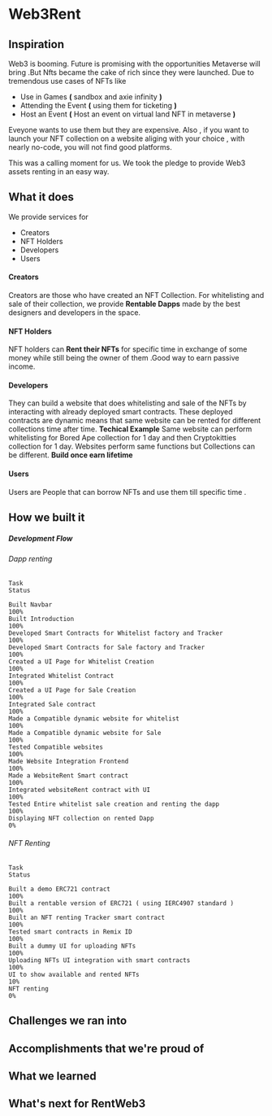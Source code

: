 # Web3Rent
## Inspiration
Web3 is booming. Future is promising with the opportunities Metaverse will bring .But Nfts became the cake of rich since they were launched. Due to tremendous use cases of NFTs like 
-   Use in Games **(** sandbox and axie infinity  **)**
-   Attending the Event **(** using them for ticketing **)**
-   Host an Event **(** Host an event on virtual land NFT in metaverse **)**

Eveyone wants to use them but they are expensive. Also , if you want to launch your NFT collection on a website aliging with your choice , with nearly no-code, you will not find good platforms.

This was a calling moment for us. We took the pledge to provide Web3 assets renting in an easy way.

## What it does
We provide services for

-   Creators
-   NFT Holders
-   Developers
-   Users

#### Creators
Creators are those who have created an NFT Collection. For whitelisting and sale of their collection, we provide **Rentable Dapps** made by the best designers and developers in the space.

#### NFT Holders
NFT holders can **Rent their NFTs** for specific time in exchange of some money while still being the owner of them .Good way to earn passive income. 

#### Developers
They can build a website that does whitelisting and sale of the NFTs  by interacting with already deployed smart contracts. These deployed contracts are dynamic means that same website can be rented for different collections time after time. 
**Techical Example**
Same website can perform whitelisting for Bored Ape collection for 1 day and then Cryptokitties collection for 1 day. Websites perform same functions but Collections can be different.
**Build once earn lifetime**
#### Users
Users are People that can borrow NFTs and use them till specific time .
## How we built it
##### Development Flow

###### Dapp renting                                                        

    Task                                                                    Status
    
    Built Navbar                                                            100%
    Built Introduction                                                      100%
    Developed Smart Contracts for Whitelist factory and Tracker             100%
    Developed Smart Contracts for Sale factory and Tracker                  100%
    Created a UI Page for Whitelist Creation                                100%
    Integrated Whitelist Contract                                           100%
    Created a UI Page for Sale Creation                                     100%
    Integrated Sale contract                                                100%
    Made a Compatible dynamic website for whitelist                         100%
    Made a Compatible dynamic website for Sale                              100%
    Tested Compatible websites                                              100%
    Made Website Integration Frontend                                       100%
    Made a WebsiteRent Smart contract                                       100%
    Integrated websiteRent contract with UI                                 100%
    Tested Entire whitelist sale creation and renting the dapp              100%
    Displaying NFT collection on rented Dapp                                 0%
###### NFT Renting

    Task                                                                    Status 
    
    Built a demo ERC721 contract                                            100%
    Built a rentable version of ERC721 ( using IERC4907 standard )          100%
    Built an NFT renting Tracker smart contract                             100%
    Tested smart contracts in Remix ID                                      100%
    Built a dummy UI for uploading NFTs                                     100%
    Uploading NFTs UI integration with smart contracts                      100%
    UI to show available and rented NFTs                                     10%
    NFT renting                                                              0%
    
    
## Challenges we ran into


## Accomplishments that we're proud of

## What we learned

## What's next for RentWeb3
